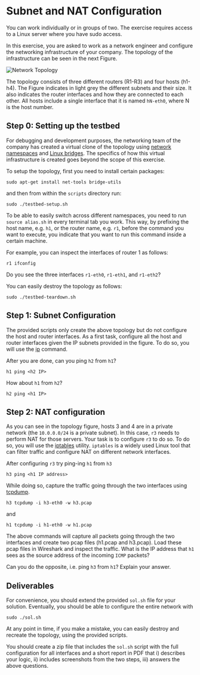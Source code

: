 # Subnet and NAT Configuration

You can work individually or in groups of two.
The exercise requires access to a Linux server where you have sudo access.

In this exercise, you are asked to work as a network engineer and configure the networking infrastructure of your company.
The topology of the infrastructure can be seen in the next Figure.

![Network Topology](img/architecture.jpeg)

The topology consists of three different routers (R1-R3) and four hosts (h1-h4).
The Figure indicates in light grey the different subnets and their size.
It also indicates the router interfaces and how they are connected to each other.
All hosts include a single interface that it is named `hN-eth0`, where N is the host number.

## Step 0: Setting up the testbed

For debugging and development purposes, the networking team of the company has created a virtual clone of the topology using [network namespaces](https://lwn.net/Articles/580893/) and [Linux bridges](https://wiki.linuxfoundation.org/networking/bridge).
The specifics of how this virtual infrastructure is created goes beyond the scope of this exercise.

To setup the topology, first you need to install certain packages:
```
sudo apt-get install net-tools bridge-utils
```

and then from within the `scripts` directory run:

```
sudo ./testbed-setup.sh
```

To be able to easily switch across different namespaces, you need to run `source alias.sh` in every terminal tab you work.
This way, by prefixing the host name, e.g. `h1`, or the router name, e.g. `r1`, before the command you want to execute, you indicate that you want to run this command inside a certain machine.

For example, you can inspect the interfaces of router 1 as follows:
```
r1 ifconfig
```
Do you see the three interfaces `r1-eth0`, `r1-eth1`, and `r1-eth2`?

You can easily destroy the topology as follows:
```
sudo ./testbed-teardown.sh
```

## Step 1: Subnet Configuration
The provided scripts only create the above topology but do not configure the host and router interfaces.
As a first task, configure all the host and router interfaces given the IP subnets provided in the figure.
To do so, you will use the [ip](https://linux.die.net/man/8/ip) command.

After you are done, can you ping `h2` from `h1`?
```
h1 ping <h2 IP>
```

How about `h1` from `h2`?
```
h2 ping <h1 IP>
```

## Step 2: NAT configuration
As you can see in the topology figure, hosts 3 and 4 are in a private network (the `10.0.0.0/24` is a private subnet).
In this case, `r3` needs to perform NAT for those servers.
Your task is to configure `r3` to do so.
To do so, you will use the [iptables](https://linux.die.net/man/8/iptables) utility.
`iptables` is a widely used Linux tool that can filter traffic and configure NAT on different network interfaces.

After configuring `r3` try ping-ing `h1` from `h3`
```
h3 ping <h1 IP address>
```

While doing so, capture the traffic going through the two interfaces using [tcpdump](https://www.tcpdump.org/manpages/tcpdump.1.html).

```
h3 tcpdump -i h3-eth0 -w h3.pcap
```
and
```
h1 tcpdump -i h1-eth0 -w h1.pcap
```

The above commands will capture all packets going through the two interfaces and create two pcap files (h1.pcap and h3.pcap).
Load these pcap files in Wireshark and inspect the traffic.
What is the IP address that `h1` sees as the source address of the incoming `ICMP` packets?

Can you do the opposite, i.e. ping `h3` from `h1`? Explain your answer.

## Deliverables
For convenience, you should extend the provided `sol.sh` file for your solution.
Eventually, you should be able to configure the entire network with
```
sudo ./sol.sh
```

At any point in time, if you make a mistake, you can easily destroy and recreate the topology, using the provided scripts.

You should create a zip file that includes the `sol.sh` script with the full configuration for all interfaces and a short report in PDF that i) describes your logic, ii) includes screenshots from the two steps, iii) answers the above questions.
